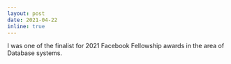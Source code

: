 ```yaml
---
layout: post
date: 2021-04-22
inline: true
---
```


I was one of the finalist for 2021 Facebook Fellowship awards in the area of Database systems.
